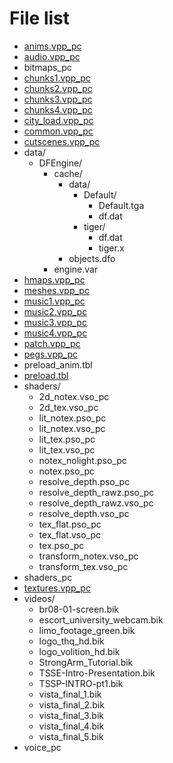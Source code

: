 # File list

* [anims.vpp_pc](anims.vpp_pc)
* [audio.vpp_pc](audio.vpp_pc)
* bitmaps_pc
* [chunks1.vpp_pc](chunks1.vpp_pc)
* [chunks2.vpp_pc](chunks2.vpp_pc)
* [chunks3.vpp_pc](chunks3.vpp_pc)
* [chunks4.vpp_pc](chunks4.vpp_pc)
* [city_load.vpp_pc](city_load.vpp_pc)
* [common.vpp_pc](common.vpp_pc)
* [cutscenes.vpp_pc](cutscenes.vpp_pc)
* data/
	* DFEngine/
	    * cache/
	        * data/
	            * Default/
	                * Default.tga
                    * df.dat
                * tiger/
	                * df.dat
	                * tiger.x
	        * objects.dfo
        * engine.var
* [hmaps.vpp_pc](hmaps.vpp_pc)
* [meshes.vpp_pc](meshes.vpp_pc)
* [music1.vpp_pc](music1.vpp_pc)
* [music2.vpp_pc](music2.vpp_pc)
* [music3.vpp_pc](music3.vpp_pc)
* [music4.vpp_pc](music4.vpp_pc)
* [patch.vpp_pc](patch.vpp_pc)
* [pegs.vpp_pc](pegs.vpp_pc)
* preload_anim.tbl
* [preload.tbl](preload.tbl)
* shaders/
	* 2d_notex.vso_pc
	* 2d_tex.vso_pc
	* lit_notex.pso_pc
	* lit_notex.vso_pc
	* lit_tex.pso_pc
	* lit_tex.vso_pc
	* notex_nolight.pso_pc
	* notex.pso_pc
	* resolve_depth.pso_pc
	* resolve_depth_rawz.pso_pc
	* resolve_depth_rawz.vso_pc
	* resolve_depth.vso_pc
	* tex_flat.pso_pc
	* tex_flat.vso_pc
	* tex.pso_pc
	* transform_notex.vso_pc
	* transform_tex.vso_pc
* shaders_pc
* [textures.vpp_pc](textures.vpp_pc)
* videos/
	* br08-01-screen.bik
	* escort_university_webcam.bik
	* limo_footage_green.bik
	* logo_thq_hd.bik
	* logo_volition_hd.bik
	* StrongArm_Tutorial.bik
	* TSSE-Intro-Presentation.bik
	* TSSP-INTRO-pt1.bik
	* vista_final_1.bik
	* vista_final_2.bik
	* vista_final_3.bik
	* vista_final_4.bik
	* vista_final_5.bik
* voice_pc